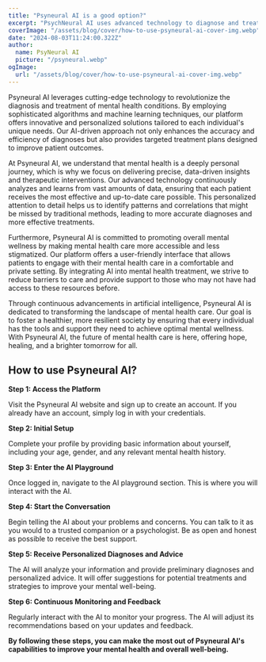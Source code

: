 ```yaml
---
title: "Psyneural AI is a good option?"
excerpt: "PsychNeural AI uses advanced technology to diagnose and treat mental health conditions, offering innovative and personalized solutions. Our AI-driven approach aims to improve patient outcomes and enhance overall mental wellness"
coverImage: "/assets/blog/cover/how-to-use-psyneural-ai-cover-img.webp"
date: "2024-08-03T11:24:00.322Z"
author:
  name: PsyNeural AI
  picture: "/psyneural.webp"
ogImage:
  url: "/assets/blog/cover/how-to-use-psyneural-ai-cover-img.webp"
---
```


Psyneural AI leverages cutting-edge technology to revolutionize the diagnosis and treatment of mental health conditions. By employing sophisticated algorithms and machine learning techniques, our platform offers innovative and personalized solutions tailored to each individual's unique needs. Our AI-driven approach not only enhances the accuracy and efficiency of diagnoses but also provides targeted treatment plans designed to improve patient outcomes.

At Psyneural AI, we understand that mental health is a deeply personal journey, which is why we focus on delivering precise, data-driven insights and therapeutic interventions. Our advanced technology continuously analyzes and learns from vast amounts of data, ensuring that each patient receives the most effective and up-to-date care possible. This personalized attention to detail helps us to identify patterns and correlations that might be missed by traditional methods, leading to more accurate diagnoses and more effective treatments.

Furthermore, Psyneural AI is committed to promoting overall mental wellness by making mental health care more accessible and less stigmatized. Our platform offers a user-friendly interface that allows patients to engage with their mental health care in a comfortable and private setting. By integrating AI into mental health treatment, we strive to reduce barriers to care and provide support to those who may not have had access to these resources before.

Through continuous advancements in artificial intelligence, Psyneural AI is dedicated to transforming the landscape of mental health care. Our goal is to foster a healthier, more resilient society by ensuring that every individual has the tools and support they need to achieve optimal mental wellness. With Psyneural AI, the future of mental health care is here, offering hope, healing, and a brighter tomorrow for all.

## **How to use Psyneural AI?**

**Step 1: Access the Platform**

Visit the Psyneural AI website and sign up to create an account. If you already have an account, simply log in with your credentials.

**Step 2: Initial Setup**

Complete your profile by providing basic information about yourself, including your age, gender, and any relevant mental health history.

**Step 3: Enter the AI Playground**

Once logged in, navigate to the AI playground section. This is where you will interact with the AI.

**Step 4: Start the Conversation**

Begin telling the AI about your problems and concerns. You can talk to it as you would to a trusted companion or a psychologist. Be as open and honest as possible to receive the best support.

**Step 5: Receive Personalized Diagnoses and Advice**

The AI will analyze your information and provide preliminary diagnoses and personalized advice. It will offer suggestions for potential treatments and strategies to improve your mental well-being.

**Step 6: Continuous Monitoring and Feedback**

Regularly interact with the AI to monitor your progress. The AI will adjust its recommendations based on your updates and feedback.

**By following these steps, you can make the most out of Psyneural AI's capabilities to improve your mental health and overall well-being.**
